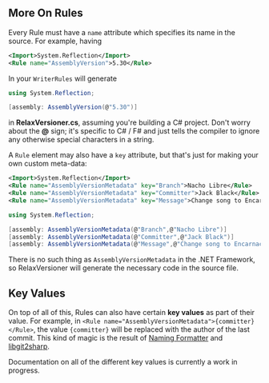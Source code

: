 ## More On Rules

Every Rule must have a `name` attribute which specifies its name in the source.
For example, having

```xml
<Import>System.Reflection</Import>
<Rule name="AssemblyVersion">5.30</Rule>
```

In your `WriterRules` will generate

```csharp
using System.Reflection;

[assembly: AssemblyVersion(@"5.30")]
```

in **RelaxVersioner.cs**, assuming you're building a C# project.
Don't worry about the **@** sign; it's specific to C# / F# and just tells the compiler to ignore any otherwise special characters in a string.

A `Rule` element may also have a `key` attribute, but that's just for making your own custom meta-data:

```xml
<Import>System.Reflection</Import>
<Rule name="AssemblyVersionMetadata" key="Branch">Nacho Libre</Rule>
<Rule name="AssemblyVersionMetadata" key="Committer">Jack Black</Rule>
<Rule name="AssemblyVersionMetadata" key="Message">Change song to Encarnación<Rule>
```
```csharp
using System.Reflection;

[assembly: AssemblyVersionMetadata(@"Branch",@"Nacho Libre")]
[assembly: AssemblyVersionMetadata(@"Committer",@"Jack Black")]
[assembly: AssemblyVersionMetadata(@"Message",@"Change song to Encarnación")]
```

There is no such thing as `AssemblyVersionMetadata` in the .NET Framework, so RelaxVersioner will generate the necessary code in the source file.

## Key Values

On top of all of this, Rules can also have certain **key values** as part of their value.
For example, in  `<Rule name="AssemblyVersionMetadata">{committer}</Rule>`, the value `{committer}` will be replaced with the author of the last commit.
This kind of magic is the result of 
[Naming Formatter](https://github.com/kekyo/CenterCLR.NamingFormatter)
and
[libgit2sharp](https://github.com/libgit2/libgit2sharp).

Documentation on all of the different key values is currently a work in progress.